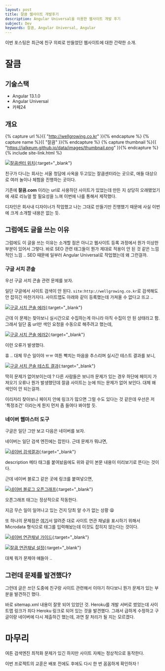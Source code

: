 ```yaml
---
layout: post
title: 잘큼 웹사이트 개발후기
description: Angular Universal을 이용한 웹사이트 개발 후기
subject: Dev
keywords: 잘큼, Angular Universal, Angular
---
```


이번 포스팅은 최근에 친구 의뢰로 만들었던 웹사이트에 대한 간략한 소개.

# 잘큼

## 기술스택

- Angular 13.1.0
- Angular Universal
- 카페24

## 개요

{% capture url %}{{ "http://wellgrowing.co.kr" }}{% endcapture %}
{% capture name %}{{ "잘큼" }}{% endcapture %}
{% capture thumbnail %}{{ "https://jalkeum.github.io/data/images/thumbnail.png" }}{% endcapture %}
{% include site-link.html %}

[![잘큼센터 위치](/assets/images/jalkeum-map.png)](/assets/images/jalkeum-map.png){:target="_blank"}

친구가 다니는 회사는 서울 청담에 사옥을 두고있는 잘큼센터라는 곳으로,
애들 대상으로 여러 놀이나 체험을 진행하는 곳이다.

기존에 **잘큼.com** 이라는 url로 사용하던 사이트가 있었는데 만든 지 상당히 오래됐었기에
새로 리뉴얼 할 필요성을 느껴 이번에 나를 통해서 제작했다.

디자인은 회사내 디자이너가 작업했고 나는 그대로 만들기만 진행했기 때문에 사실 이번에 크게 소개할 내용은 없는 듯.

## 그럼에도 글을 쓰는 이유

그럼에도 이 글을 쓰는 이유는 소개할 점은 아니고 웹사이트 등록 과정에서 뭔가 이상한 부분이 있어서 그렇다.
바로 SEO 관련 태그들이 뭔가 제대로 적용이 안 된 것 같은 느낌적인 느낌 ..
SEO 때문에 일부러 Angular Universal로 작업했는데 왜 그런걸까.

### 구글 서치 콘솔

우선 구글 서치 콘솔 관련 문제를 보자.

일단 구글에서 사이트 검색이 안 된다. `site:http://wellgrowing.co.kr`로 검색해도 안 잡히긴 마찬가지다.
사이트맵도 아래와 같이 등록했는데 가져올 수 없다고 뜨고 ..

[![구글 서치 콘솔 에러](/assets/images/jalkeum-google-search-console.png)](/assets/images/jalkeum-google-search-console.png){:target="_blank"}

근데 이 문제는 찾아보니 실시간으로 수집하는게 아니라 아직 수집이 안 된 상태라고 함.
그래서 일단 홈 url만 색인 요청을 수동으로 해주려고 했는데,

[![구글 서치 콘솔 에러2](/assets/images/jalkeum-google-error.png)](/assets/images/jalkeum-google-error.png){:target="_blank"}

이런 오류가 발생했다.

휴 .. 대체 무슨 일이야 ㅠㅠ
여튼 빡치는 마음을 추스리며 실시간 테스트 결과를 보니,

[![구글 서치 콘솔 테스트 결과](/assets/images/jalkeum-google-test-result.png)](/assets/images/jalkeum-google-test-result.png){:target="_blank"}

딱히 문제가 없어보이는데 ?
다른 사람들은 보니까 문제가 있는 경우 하단에 페이지 가져오기 오류나 뭔가 발생했던데
잘큼 사이트는 눈에 띄는 문제가 없어 보인다.
대체 왜 색인이 안 되는걸까.

이리저리 찾아보니 페이지 안에 링크가 많으면 그럴 수도 있다는 것 같은데 우선은 저 '특정조건' 이라는게 뭔지 먼저 좀 들여다 봐야할 듯.

### 네이버 웹마스터 도구

구글은 일단 그만 보고 다음은 네이버를 보자.

네이버는 일단 검색 엔진에는 잡힌다. 근데 문제가 뭐냐면,

[![네이버 검색결과](/assets/images/jalkeum-naver-search.png)](/assets/images/jalkeum-naver-search.png){:target="_blank"}

description 메타 태그를 붙여놨음에도 위와 같이 본문 내용이 미리보기로 뜬다는 것이다.

근데 네이버 블로그 같은 곳에 링크를 붙여넣으면,

[![네이버 블로그 오픈그래프](/assets/images/jalkeum-naver-link.png)](/assets/images/jalkeum-naver-link.png){:target="_blank"}

오픈그래프 태그는 정상적으로 작동한다.

지금 무슨 일이 일어나고 있는 건지 당최 알 수가 없는 상황 😫

또 하나의 문제점은 [여기](https://searchadvisor.naver.com/guide/structured-data-channel)서 알려준 대로
사이트 연관 채널을 표시하기 위해서 Microdata 형식으로 태그를 입력해놨는데
이것도 잡히지 않는다는 것이다.

[![네이버 연관채널 가이드](/assets/images/naver-related-channel-guide.png)](/assets/images/naver-related-channel-guide.png){:target="_blank"}

[![잘큼 연관채널 설정](/assets/images/jalkeum-related-channel.png)](/assets/images/jalkeum-related-channel.png){:target="_blank"}

대체 뭐가 문제야 얘들아 ..

## 그런데 문제를 발견했다?

그런데 글은 쓰던 도중에 친구랑 사이트 관련해서 이야기 하다보니
뭔가 문제가 있는 부분을 발견하긴 했다.

바로 sitemap.xml 내용이 잘못 되어 있었던 것.
Heroku를 개발 서버로 썼었는데 사이트맵 링크가 죄다 Heroku 링크로 되어 있는 것을 발견했다.
그래서 급하게 수정하고 구글이랑 네이버에 다시 제출하긴 했는데, 과연 잘 처리가 될 지는 모르겠다.

# 마무리

여튼 검색엔진 최적화 문제가 있긴 하지만 사이트 자체는 정상적으로 동작한다.

이번 프로젝트의 교훈은 배포 전에도 후에도 다시 한 번 꼼꼼하게 확인하자 !
